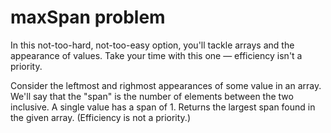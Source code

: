 # maxSpan problem
In this not-too-hard, not-too-easy option, you'll tackle arrays and the appearance of values.
Take your time with this one — efficiency isn't a priority.

Consider the leftmost and righmost appearances of some value in an array. We'll say that the "span" is the number of elements between the two inclusive. 
A single value has a span of 1. Returns the largest span found in the given array. (Efficiency is not a priority.)

